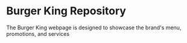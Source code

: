 # Burger King Repository
 The Burger King webpage is designed to showcase the brand's menu, promotions, and services
